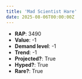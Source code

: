 ```yaml
---
title: 'Mad Scientist Hare'
date: 2025-08-06T00:00:00Z
---
```

- **RAP**: 3490
- **Value**: -1
- **Demand level**: -1
- **Trend**: -1
- **Projected?**: True
- **Hyped?**: True
- **Rare?**: True
